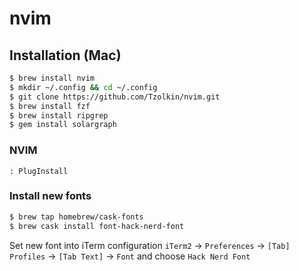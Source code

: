 # nvim

## Installation (Mac)

```bash
$ brew install nvim
$ mkdir ~/.config && cd ~/.config
$ git clone https://github.com/Tzolkin/nvim.git
$ brew install fzf
$ brew install ripgrep
$ gem install solargraph
```

### NVIM

```
: PlugInstall
```

### Install new fonts

```bash
$ brew tap homebrew/cask-fonts
$ brew cask install font-hack-nerd-font
```
Set new font into iTerm configuration
`iTerm2` -> `Preferences` -> `[Tab] Profiles` -> `[Tab Text]` -> `Font` and choose `Hack Nerd Font`
